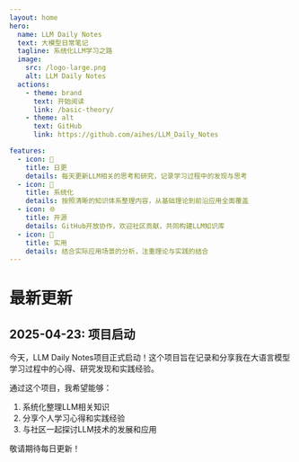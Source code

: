 ```yaml
---
layout: home
hero:
  name: LLM Daily Notes
  text: 大模型日常笔记
  tagline: 系统化LLM学习之路
  image:
    src: /logo-large.png
    alt: LLM Daily Notes
  actions:
    - theme: brand
      text: 开始阅读
      link: /basic-theory/
    - theme: alt
      text: GitHub
      link: https://github.com/aihes/LLM_Daily_Notes

features:
  - icon: 📝
    title: 日更
    details: 每天更新LLM相关的思考和研究，记录学习过程中的发现与思考
  - icon: 🧩
    title: 系统化
    details: 按照清晰的知识体系整理内容，从基础理论到前沿应用全面覆盖
  - icon: 🌐
    title: 开源
    details: GitHub开放协作，欢迎社区贡献，共同构建LLM知识库
  - icon: 🔧
    title: 实用
    details: 结合实际应用场景的分析，注重理论与实践的结合
---
```


# 最新更新

## 2025-04-23: 项目启动
今天，LLM Daily Notes项目正式启动！这个项目旨在记录和分享我在大语言模型学习过程中的心得、研究发现和实践经验。

通过这个项目，我希望能够：
1. 系统化整理LLM相关知识
2. 分享个人学习心得和实践经验
3. 与社区一起探讨LLM技术的发展和应用

敬请期待每日更新！
